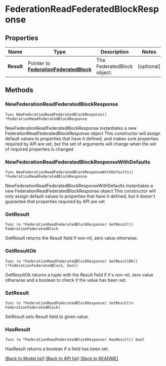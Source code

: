 # FederationReadFederatedBlockResponse

## Properties

Name | Type | Description | Notes
------------ | ------------- | ------------- | -------------
**Result** | Pointer to [**FederationFederatedBlock**](FederationFederatedBlock.md) | The FederatedBlock object. | [optional] 

## Methods

### NewFederationReadFederatedBlockResponse

`func NewFederationReadFederatedBlockResponse() *FederationReadFederatedBlockResponse`

NewFederationReadFederatedBlockResponse instantiates a new FederationReadFederatedBlockResponse object
This constructor will assign default values to properties that have it defined,
and makes sure properties required by API are set, but the set of arguments
will change when the set of required properties is changed

### NewFederationReadFederatedBlockResponseWithDefaults

`func NewFederationReadFederatedBlockResponseWithDefaults() *FederationReadFederatedBlockResponse`

NewFederationReadFederatedBlockResponseWithDefaults instantiates a new FederationReadFederatedBlockResponse object
This constructor will only assign default values to properties that have it defined,
but it doesn't guarantee that properties required by API are set

### GetResult

`func (o *FederationReadFederatedBlockResponse) GetResult() FederationFederatedBlock`

GetResult returns the Result field if non-nil, zero value otherwise.

### GetResultOk

`func (o *FederationReadFederatedBlockResponse) GetResultOk() (*FederationFederatedBlock, bool)`

GetResultOk returns a tuple with the Result field if it's non-nil, zero value otherwise
and a boolean to check if the value has been set.

### SetResult

`func (o *FederationReadFederatedBlockResponse) SetResult(v FederationFederatedBlock)`

SetResult sets Result field to given value.

### HasResult

`func (o *FederationReadFederatedBlockResponse) HasResult() bool`

HasResult returns a boolean if a field has been set.


[[Back to Model list]](../README.md#documentation-for-models) [[Back to API list]](../README.md#documentation-for-api-endpoints) [[Back to README]](../README.md)



